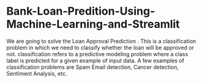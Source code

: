 # Bank-Loan-Predition-Using-Machine-Learning-and-Streamlit
We are going to solve the Loan Approval Prediction . This is a classification problem in which we need to classify whether the loan will be approved or not. classification refers to a predictive modeling problem where a class label is predicted for a given example of input data. A few examples of classification problems are Spam Email detection, Cancer detection, Sentiment Analysis, etc.
